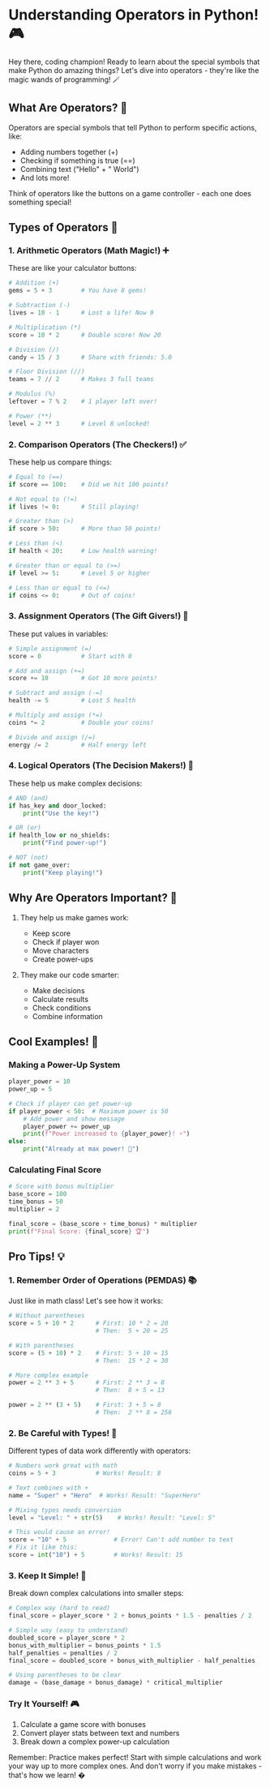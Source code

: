 # Understanding Operators in Python! 🎮

Hey there, coding champion! Ready to learn about the special symbols that make Python do amazing things? Let's dive into operators - they're like the magic wands of programming! 🪄

## What Are Operators? 🤔

Operators are special symbols that tell Python to perform specific actions, like:
- Adding numbers together (+)
- Checking if something is true (==)
- Combining text ("Hello" + " World")
- And lots more!

Think of operators like the buttons on a game controller - each one does something special!

## Types of Operators 🎯

### 1. Arithmetic Operators (Math Magic!) ➕
These are like your calculator buttons:
```python
# Addition (+)
gems = 5 + 3        # You have 8 gems!

# Subtraction (-)
lives = 10 - 1      # Lost a life! Now 9

# Multiplication (*)
score = 10 * 2      # Double score! Now 20

# Division (/)
candy = 15 / 3      # Share with friends: 5.0

# Floor Division (//)
teams = 7 // 2      # Makes 3 full teams

# Modulus (%)
leftover = 7 % 2    # 1 player left over!

# Power (**)
level = 2 ** 3      # Level 8 unlocked!
```

### 2. Comparison Operators (The Checkers!) ✅
These help us compare things:
```python
# Equal to (==)
if score == 100:    # Did we hit 100 points?

# Not equal to (!=)
if lives != 0:      # Still playing!

# Greater than (>)
if score > 50:      # More than 50 points!

# Less than (<)
if health < 20:     # Low health warning!

# Greater than or equal to (>=)
if level >= 5:      # Level 5 or higher

# Less than or equal to (<=)
if coins <= 0:      # Out of coins!
```

### 3. Assignment Operators (The Gift Givers!) 🎁
These put values in variables:
```python
# Simple assignment (=)
score = 0           # Start with 0

# Add and assign (+=)
score += 10         # Got 10 more points!

# Subtract and assign (-=)
health -= 5         # Lost 5 health

# Multiply and assign (*=)
coins *= 2          # Double your coins!

# Divide and assign (/=)
energy /= 2         # Half energy left
```

### 4. Logical Operators (The Decision Makers!) 🤖
These help us make complex decisions:
```python
# AND (and)
if has_key and door_locked:
    print("Use the key!")

# OR (or)
if health_low or no_shields:
    print("Find power-up!")

# NOT (not)
if not game_over:
    print("Keep playing!")
```

## Why Are Operators Important? 🌟

1. They help us make games work:
   - Keep score
   - Check if player won
   - Move characters
   - Create power-ups

2. They make our code smarter:
   - Make decisions
   - Calculate results
   - Check conditions
   - Combine information

## Cool Examples! 🎨

### Making a Power-Up System
```python
player_power = 10
power_up = 5

# Check if player can get power-up
if player_power < 50:  # Maximum power is 50
    # Add power and show message
    player_power += power_up
    print(f"Power increased to {player_power}! ⚡")
else:
    print("Already at max power! 💪")
```

### Calculating Final Score
```python
# Score with bonus multiplier
base_score = 100
time_bonus = 50
multiplier = 2

final_score = (base_score + time_bonus) * multiplier
print(f"Final Score: {final_score} 🏆")
```

## Pro Tips! 💡

### 1. Remember Order of Operations (PEMDAS) 📚
Just like in math class! Let's see how it works:

```python
# Without parentheses
score = 5 + 10 * 2      # First: 10 * 2 = 20
                        # Then:  5 + 20 = 25

# With parentheses
score = (5 + 10) * 2    # First: 5 + 10 = 15
                        # Then:  15 * 2 = 30

# More complex example
power = 2 ** 3 + 5      # First: 2 ** 3 = 8
                        # Then:  8 + 5 = 13

power = 2 ** (3 + 5)    # First: 3 + 5 = 8
                        # Then:  2 ** 8 = 256
```

### 2. Be Careful with Types! 🎯
Different types of data work differently with operators:

```python
# Numbers work great with math
coins = 5 + 3           # Works! Result: 8

# Text combines with +
name = "Super" + "Hero"  # Works! Result: "SuperHero"

# Mixing types needs conversion
level = "Level: " + str(5)    # Works! Result: "Level: 5"

# This would cause an error!
score = "10" + 5             # Error! Can't add number to text
# Fix it like this:
score = int("10") + 5        # Works! Result: 15
```

### 3. Keep It Simple! 🎈
Break down complex calculations into smaller steps:

```python
# Complex way (hard to read)
final_score = player_score * 2 + bonus_points * 1.5 - penalties / 2

# Simple way (easy to understand)
doubled_score = player_score * 2
bonus_with_multiplier = bonus_points * 1.5
half_penalties = penalties / 2
final_score = doubled_score + bonus_with_multiplier - half_penalties

# Using parentheses to be clear
damage = (base_damage + bonus_damage) * critical_multiplier
```

### Try It Yourself! 🎮
1. Calculate a game score with bonuses
2. Convert player stats between text and numbers
3. Break down a complex power-up calculation

Remember: Practice makes perfect! Start with simple calculations and work your way up to more complex ones. And don't worry if you make mistakes - that's how we learn! �

